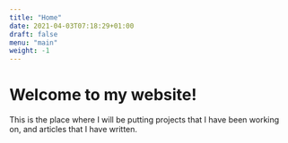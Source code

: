 ```yaml
---
title: "Home"
date: 2021-04-03T07:18:29+01:00
draft: false
menu: "main"
weight: -1
---
```


# Welcome to my website!

This is the place where I will be putting projects that I have been working on, and articles that I have written.
